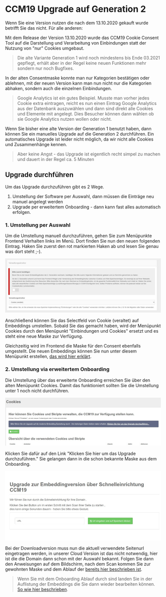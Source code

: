 # CCM19 Upgrade auf Generation 2

Wenn Sie eine Version nutzen die nach dem 13.10.2020 gekauft wurde betrifft Sie das nicht. Für alle anderen:

Mit dem Release der Version 13.10.2020 wurde das CCM19 Cookie Consent Tool auf die Darstellung und Verarbeitung von Einbindungen statt der Nutzung von "nur" Cookies umgebaut. 

> Die alte Variante Generation 1 wird noch mindestens bis Ende 03.2021 gepflegt, erhält aber in der Regel keine neuen Funktionen mehr sondern nur noch Bugfixes.

In der alten Consentmaske konnte man nur Kategorien bestätigen oder ablehnen, mit der neuen Version kann man nun nicht nur die Kategorien abhaken, sondern auch die einzelnen Einbindungen. 

> Google Analytics ist ein gutes Beispiel. Musste man vorher jedes Cookie extra eintragen, reicht es nun einen Eintrag Google Analytics aus der Datenbank auszuwählen und dann sind direkt alle Cookies und Elemente mit angelegt. Dies Besucher können dann wählen ob sie Google Analytics nutzen wollen oder nicht.

Wenn Sie bisher eine alte Version der Generation 1 benutzt haben, dann können Sie ein manuelles Upgrade auf die Generation 2 durchführen. Ein automatisches Upgrade ist leider nicht möglich, da wir nicht alle Cookies und Zusammenhänge kennen.

> Aber keine Angst - das Upgrade ist eigentlich recht simpel zu machen und dauert in der Regel ca. 5 Minuten



## Upgrade durchführen

Um das Upgrade durchzuführen gibt es 2 Wege.

1. Umstellung der Software per Auswahl, dann müssen die Einträge neu manuel angelegt werden
2. Upgrade per erweitertem Onboarding - dann kann fast alles automatisch erfolgen.

### 1. Umstellung per Auswahl

Um die Umstellung manuell durchzuführen, gehen Sie zum Menüpunkte Frontend Verhalten links im Menü. Dort finden Sie nun den neuen folgenden Eintrag. Haken Sie zuerst den rot markierten Haken ab und lesen Sie genau was dort steht ;-).

![screenshot-2020.10.13-16_13_17-1602598397786](../assets/screenshot-2020.10.13-16_13_17-1602598397786.jpg)

Anschließend können Sie das Selectfeld von Cookie (veraltet) auf Embeddings umstellen. Sobald Sie das gemacht haben, wird der Menüpunkt Cookies durch den Menüpunkt "Einbindungen und Cookies" ersetzt und es steht eine neue Maske zur Verfügung.

Gleichzeitig wird im Frontend die Maske für den Consent ebenfalls umgestellt. Die neuen Embeddings können Sie nun unter diesem Menüpunkt erstellen, [das wird hier erklärt](../funktionen/cookies-und-andere.md). 



### 2. Umstellung via erweitertem Onboarding

Die Umstellung über das erweiterte Onboarding erreichen  Sie über den alten Menüpunkt Cookies. Damit das funktioniert sollten Sie die Umstellung unter 1 noch nicht durchführen.



![screenshot-2020.10.13-16_21_04-1602598864641](../assets/screenshot-2020.10.13-16_21_04-1602598864641.jpg)



Klicken Sie dafür auf den Link "Klicken Sie hier um das Upgrade durchzuführen." Sie gelangen dann in die schon bekannte Maske aus dem Onboarding.

![screenshot-2020.10.13-16_23_15-1602598995503](../assets/screenshot-2020.10.13-16_23_15-1602598995503.jpg)

Bei der Downloadversion muss nun die aktuell verwendete Seitenurl eingetragen werden, in unserer Cloud Version ist das nicht notwendig, hier ist die die Domain dann schon mit der Auswahl bekannt. Folgen Sie dann den Anweisungen auf dem Bildschirm, nach dem Scan kommen Sie zur gewohnten Maske und dem Ablauf der [bereits hier beschrieben ist](onboarding-schritt-1.md). 

> Wenn Sie mit dem Onboarding Ablauf durch sind landen Sie in der Auflistung der Embeddings die Sie dann wieder bearbeiten können.  [So wie hier beschrieben](../funktionen/cookies-und-andere.md).

 























